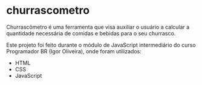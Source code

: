 # churrascometro

Churrascômetro é uma ferramenta que visa auxiliar o usuário a calcular a quantidade necessária de comidas e bebidas para o seu churrasco.

Este projeto foi feito durante o módulo de JavaScript intermediário do curso Programador BR (Igor Oliveira), onde foram utilizados:

- HTML
- CSS
- JavaScript
